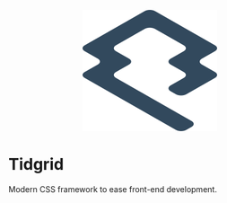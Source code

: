 <p align="center">
    <img src="assets/logo.svg">
</p>

# Tidgrid

Modern CSS framework to ease front-end development.
